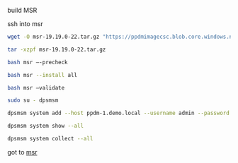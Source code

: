 build MSR

ssh into msr




```bash
wget -O msr-19.19.0-22.tar.gz "https://ppdmimagecsc.blob.core.windows.net/swx/msr-19.19.0-22.tar.gz?sp=r&st=2025-06-01T09:00:00Z&se=2025-06-05T08:00:00Z&spr=https&sv=2024-11-04&sr=b&sig=zqW%2F0%2BkbIoc7LmzZp5POWKrRVNYIdEZpTsLEMzAsJWc%3D"
```

```bash
tar -xzpf msr-19.19.0-22.tar.gz
```

```bash
bash msr –-precheck
```

```bash
bash msr --install all
```



```bash
bash msr –validate
```

```bash
sudo su - dpsmsm
```


```bash
dpsmsm system add --host ppdm-1.demo.local --username admin --password 'Password123!'
```

```bash
dpsmsm system show --all
```

```bash
dpsmsm system collect --all
```

got to [msr](https://msr.demo.local:3000)
